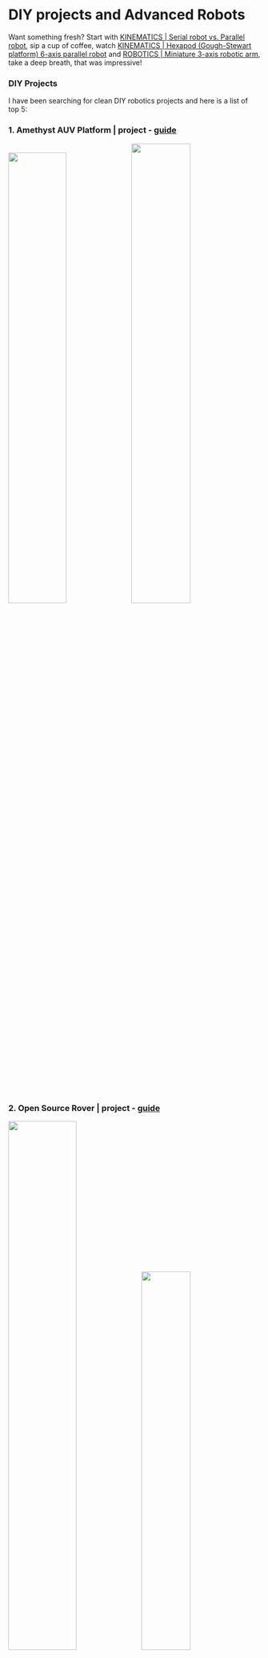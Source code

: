 # DIY projects and Advanced Robots

Want something fresh? Start with [KINEMATICS | Serial robot vs. Parallel robot](https://youtu.be/3fbmguBgVPA), sip a cup of coffee, watch [KINEMATICS | Hexapod (Gough-Stewart platform) 6-axis parallel robot](https://youtu.be/xiECumcaEx0) and [ROBOTICS | Miniature 3-axis robotic arm](https://youtu.be/yhdL4jz74WM), take a deep breath, that was impressive!

### DIY Projects
I have been searching for clean DIY robotics projects and here is a list of top 5:

### 1. Amethyst AUV Platform | project - [guide](https://beobachtung3d.com/projects/amethyst)

<img src="img/sub.jpg" width=48%><a> </a><img src="img/sub2.jpg" width=48.5%>

### 2. Open Source Rover | project - [guide](https://github.com/jakkra/Mars-Rover)
<img src="img/rover.webp" width=52%><a> </a><img src="img/rover2.jpg" width=44%>

### 3. Robotic Arm | project - [guide](https://github.com/peng-zhihui/Dummy-Robot), [video](https://youtu.be/F29vrvUwqS4)
<img src="img/dof.jpg" width=48%><a> </a><img src="img/dof2.png" width=48%>

### 4. Modular Rocket | project - [guide](https://bps.space/), @[BPS Space](https://www.youtube.com/@BPSspace), @[Lafayette Systems](https://www.youtube.com/@LafayetteSystems).
<img src="img/ro.jpeg" width=64%><a> </a><img src="img/ro2.avif" width=32%>

### 5. MorpHex MKII | project - [guide](http://zentasrobots.com/robot-projects/morphex-mkii/) | [video](https://youtu.be/yn3FWb-vQQ4)
<img src="img/m1.jpg" width=48%><a> </a><img src="img/m2.jpg" width=48%>

#### [Deep Robotics](https://www.youtube.com/@deeprobotics8601/videos), [Hexapod v2.1](https://youtu.be/To2Y6Mhu-CE?si=I9zZMNKVTwplLBWx), [Rocket guidance and flight trajectory control](https://youtu.be/4xEx2EQIPD4?si=GUrs2l8139btoGnk), [로봇 복싱](https://youtu.be/wthjhzUzqRo?si=_FdlQXvVRYrXG48T), [Testing Out JPL’s New Snake Robot](https://youtu.be/ifCIDT4X9AM?si=lzaokjMIIt9V4sf6), [MX-Phoenix fast walking among people](https://youtu.be/mcw_0cIyr9Y?si=WYGC7degO_f0HiJQ), [Festo BionicSwift 2021](https://youtu.be/hUE8o056Cpc?si=_N_fhnteQ06q4BP-), [Orwell the Hexapod Robot](https://youtu.be/IAX3vwjZ4m4?si=2yLEiSOVdAsnoPI6), [Open Source Motion Capture for Autonomous Drones](https://youtu.be/0ql20JKrscQ?si=CX2fn0w0DLLOXuXH), [Building the MOST MANEUVERABLE submarine](https://youtu.be/ol0xvj7TAeM?si=Yn6qIoy_lHij0qWu), [Robotic arm controlled with three axis joystick](https://youtu.be/JDUm7V1Xa9s?si=pJvnwIf_anVl-k_J), [Building a rocket bird (ornithopter)](https://youtu.be/angnUj0-yhQ?si=5GU7BRpMTntdSXGV), [Fourier’s GR-1 Humanoids](https://youtu.be/jLwhKJ1uqb0?si=mgOetZwYuhgSLqZY), [LimX Dynamics’ Biped Robot](https://youtu.be/UpNid_rWDnI?si=2JVc9MZHKOHSPWo3), [AMBIDEX: 혁신적 매커니즘의 양팔 로봇](https://youtu.be/3LvZyOY6vVk?si=aUQzFbEGNNUeIX-g), [Disney : Droids in Training](https://youtu.be/qNfRgZMWyCI?si=e6gCBcMd-fghG8T9), [I built a rover using a Raspberry Pi & Arduino](https://youtu.be/IoCaTgmUSvc?si=scw2Kbb-4KoZGsjM), [A ROS2 Self Balancing Robot](https://youtu.be/ZrFPCvi1gjE?si=OFpWufCM7eUJOYvk), [Caterpillar type robot SLAM Navigation test - 무한궤도 타입 로봇 성능테스트](https://youtu.be/SklJSdrUJdI?si=CZwSBpLFZy37Mw_7), [hinotori™ Robotic Assisted Surgery System](https://youtu.be/XVNb1KbkJOU?si=rQwOCIO1zITgewI7), [I Built a Robot Dog and Made it Dance](https://youtu.be/VhUvoV5XyRg?si=h_c6dAP6BFhL666x), [I Built an Arduino Powered Hexapod from Scratch](https://youtu.be/u-U2VmCW-e8?si=yDvryQittQYZ7EG3), [Open Source Motion Capture for Autonomous Drones](https://youtu.be/0ql20JKrscQ?si=snPrcg94jpFSSKr2), [ESP32 based omnidirectional robots w/ camera](https://youtu.be/OIdMkZyhx7E?si=22pEj9o_8WDlK-ex), [Building a Companion Robot with Raspberry Pi and Arduino](https://youtu.be/Nqp4vuDWgpw?si=FmaQMUanlGVTKbSI), [Building a DIY REAPER Drone...](https://youtu.be/X-Q08HQq7fM?si=mNRcoJ-GLFOAG_o_), [Affordable DIY Robot Arm](https://youtu.be/KQ0SGzuE_xo?si=Ejl-n00F0RvKOLix), [How to build an Autonomous UAV for Long Range FPV & Autonomous Missions](https://youtu.be/nn87IyFPEy4?si=1dQ-2hPI2ITynTuP), [We could build this huge Space Station in 6 months](https://youtu.be/s-XlWP4Q4Ds?si=jeCWXUCWQ5ye426i), [Avular Origin One](https://youtu.be/T80Eel88N7E?si=mtxxIQsjQGvDJVPw), [I built a rover using a Raspberry Pi & Arduino](https://youtu.be/IoCaTgmUSvc?si=V-M-SjkHjyNDteb2), [I built a flying car! (eVTOL)](https://youtu.be/y3lqXjbzbp8?si=TO0x3yj3j1X715ot), [Advancing Humanoid Robot Development](https://youtu.be/Bhg3uOx9ZPw?si=MtHX7bqbnLe5c-d1), [V1 Introduction To KT2](https://youtu.be/-jo0ZcBD9yA?si=3sFwP03NNWb9zO1T).

## Advaned Robotics hardware :

### BRUCE (Bipedal Robot Unit with Compliance Enhanced)
<img src="img/bruce.jpg" width=100%>

[BRUCE](https://www.westwoodrobotics.io/bruce/) (Bipedal Robot Unit with Compliance Enhanced) is a kid-size humanoid robot open-platform for robotics research and education, originally developed at RoMeLa in joint effort with Westwood Robotics.

### Dingo Quadruped | [web](https://github.com/Yerbert/DingoQuadruped) : [[video](https://youtu.be/8KntOIgzUjY?si=x8aR25hHUyAICFm_)]

<img src="img/dingo.jpg" width=61.5%><a> </a><img src="img/dingo_flow.png" width=33.5%>

### OpenSource Hardware Project : [OpenHand](https://www.eng.yale.edu/grablab/openhand/)

<img src="img/openhand.png" width=31.5%><a> </a><img src="img/openhand3.png" width=27.5%><a> </a><img src="img/openhand2.png" width=36.5%>

### Underwater / Marine Robotics 

#### [BlueROV2](https://bluerobotics.com/store/rov/bluerov2/) | [Naticus Robotics](https://nauticusrobotics.com/) : [Aquanaut](https://nauticusrobotics.com/aquanaut/) and [Hydronaut](https://nauticusrobotics.com/hydronaut/)

<img src="img/blue.jpg" width=15.5%><a> </a><img src="img/blue2.jpg" width=15.5%><a> </a><img src="img/aqua.gif" width=32.5%><a> </a><img src="img/hydro.gif" width=32.5%>


### Robotic Arms, Grippers and Advanced Robotic Manipulator

#### order : [TM Robot](https://www.tm-robot.com/en/#), [mycobot](https://shop.elephantrobotics.com/en-de/collections/mycobot), [robotshop](https://www.robotshop.com/collections/robotic-arms), [mybotshop](https://www.mybotshop.de/Robot-arms), [denso](https://www.densorobotics-europe.com/), [KUKA](https://www.kuka.com/), [reachrobotics](https://reachrobotics.com/), [dfrobot](https://www.dfrobot.com/)


<img src="img/ro.webp" width=49%><a> </a><img src="img/reachalpha.png" width=50%>

## Cutting Edge Robotics :

[ [Ameca facial motion capture](https://youtu.be/3OHILYjsW7c), [Boston Dynamics](https://youtu.be/fn3KWM1kuAw), [Robo Threads](https://youtu.be/INSyV4dgqu8), [Festo - Bionic Robotics](https://youtu.be/_qRGIRvr06w), [Deep Sea Soft Robotics](https://youtu.be/shr6sJy_29E), [OceanOneK](https://youtu.be/h2CLLBUpPZg), [Snake Robots](https://youtu.be/FWr-MvOOOYU), [Soft Robotic Fish](https://youtu.be/JPabeUxSfAw), [Xenobot 2.0](https://youtu.be/JPFRUZGqUFA), [MIT slime robot](https://youtu.be/VmV3m0QqNOY), [Search for Life: NASA JPL Explores Martian-Like Caves](https://youtu.be/qTW-dbZr4U8), [Drone reaches TRANSONIC prop tip SPEED](https://youtu.be/LbYEzEWvjr8), [ANYbotics](https://www.youtube.com/@ANYbotics), [Robot Animals](https://youtu.be/pd6HNSh0TJw), [Spot Levels Up | Boston Dynamics](https://youtu.be/qgHeCfMa39E), [Meet Alter 3, the singing and conducting humanoid robot!](https://youtu.be/LzDcIPipsT4?si=AylyoxQd6OLzgRS3), [MIT CSAIL Office Hours Episode 1: Robotics](https://youtu.be/l5o_edsg_nU?si=_u8_5sXS_p5wCCXb), [Assembler robots could eventually build almost anything](https://youtu.be/G94FDMGLwCc?si=sBCQ_KCqog87Z_Sm), [Robo-gripper grasps by reflex](https://youtu.be/XxDi-HEpXn4?si=_w4TGnfRkn-2PpzL), [The bio-inspired 'transformer' that crawls, rolls and flies](https://youtu.be/S4eQXXxUnNE?si=qAvabiZG2n-X6L1Y), [New 3D printer makes multi-material robots](https://youtu.be/2WL4b03Tfjg?si=4H4BCpz12QWQxylo), [Foundations of Spatial Perception for Robotics](https://youtu.be/AEaBq2-FeY0?si=pLZxHy3PY9aEFMGn), [A Look Into the Future of Robotics at MIT CSAIL | Strictly Robots](https://youtu.be/HmNxzg2_cso?si=vOPYQfA1bP4rtRPI), [Oxford DRSG](https://www.youtube.com/@OxfordDynamicRobotSystemsGroup/videos) ]

## Sophia and Ameca

Sophia the robot @/[SophiatheRobot](https://www.youtube.com/@SophiatheRobot) | [Ameca](https://youtu.be/CDBWud9Uc7w?si=qOXoFX2QiJSzRlIw), [Ameca Facial Expressions](https://youtu.be/lHk7gspkj0I?si=T-fLyahmuHVcGmqE)

<img src="img/sophia.jpg" width=32%> <img src="img/ameca.jpg" width=29%> <img src="img/sophia.png" width=33%>

TESLA : [ [Optimus - Gen 2](https://youtu.be/cpraXaw7dyc?si=JjF_l5kGeI-npgzQ), [Tesla Bot Update](https://youtu.be/XiQkeWOFwmk?si=L9JDYPl41jj8-wFN) ]

<img src="img/tesla.jpg" width=51%> <img src="img/tesla2.webp" width=45%>

<table style="width:100%" > 
<tr>
<th>Spot Enterprise Package<br /> <img src="img/spot2.jpg" height=140px><a href="https://www.generationrobots.com/en/403823-spot-enterprise-package.html#/202-charging_dock-without_charging_dock">buy</a></th>
<th>Payload: Boston Dynamics Spot Arm<br /> <img src="img/spot_ar.jpg" height=140px>
 <a href="https://www.generationrobots.com/en/403824-payload-boston-dynamics-spot-arm.html">buy</a></th>
<th>Boston Dynamics Spot Dock<br /> <img src="img/spot_dock.jpg" height=140px> <a href="https://www.generationrobots.com/en/403767-boston-dynamics-spot-dock.html">buy</a></th>
<th>Additional Spot Battery<br /> <img src="img/spot_bat.jpg" height=140px><a href="https://www.generationrobots.com/en/403766-additional-spot-battery.html">buy</a></th>
<th>Payload: Boston Dynamics Spot CAM+IR (Thermal)<br /> <img src="img/spot_ca.jpg" height=140px><a href="https://www.generationrobots.com/en/403884-payload-boston-dynamics-spot-camir-thermal.html">buy</a></th>
</tr>


<tr>
<th>B1 Quadruped Robot Dog<br /> <img src="img/b1-.jpg" height=140px><a href="https://www.generationrobots.com/en/404030-b1-quadruped-robot-dog.html">buy</a></th>
<th>Aliengo quadruped robot<br /> <img src="img/al.jpg" height=140px>
 <a href="https://www.generationrobots.com/en/403913-aliengo-robot-dog-quadruped-robot.html#/287-version-basic">buy</a></th>
<th>TurtleBot3 Burger Mobile Robot<br /> <img src="img/tu.jpg" height=140px> <a href="https://www.generationrobots.com/en/402707-turtlebot3-burger-mobile-robot.html#/242-type_de_kit-with_raspberry_pi_4_2gb">buy</a></th>
<th>LIMO Open-Source Mobile Robot (ROS compatible)<br /> <img src="img/li.jpg" height=140px><a href="https://www.generationrobots.com/en/403880-limo-open-source-mobile-robot-ros-compatible.html#/249-type_de_kit-limo_standard_version">buy</a></th>
<th>Leo Rover Mobile Robot (without arm)<br /> <img src="img/ros.jpg" height=140px><a href="https://www.generationrobots.com/en/403285-turtle-rover-mobile-robot.html">buy</a></th>
</tr>

<tr>
<th>Kilobot robot (swarm robot)<br /> <img src="img/kilo.jpg" height=140px><a href="https://www.generationrobots.com/en/401427-kilobot-robot-pack-of-10-k-team.html">buy</a></th>
<th>e-puck2 (swarm robot)<br /> <img src="img/e-puck2.jpg" height=140px>
 <a href="https://www.generationrobots.com/en/403090-e-puck2.html">buy</a></th>
<th>Programmable Humanoid Robot NAO V6<br /> <img src="img/nao.jpg" height=140px> <a href="https://www.generationrobots.com/en/403100-programmable-humanoid-robot-nao-v6.html">buy</a></th>
<th>7-axis Franka Research 3 Robotic Arm + FCI licence<br /> <img src="img/7axis.jpg" height=140px><a href="https://www.generationrobots.com/en/403992-7-axis-franka-research-3-robotic-arm-fci-licence.html">buy</a></th>
<th>Doosan M1013 Robotic Arm<br /> <img src="img/doo.png" height=140px><a href="https://www.generationrobots.com/en/403413-doosan-m1013-robotic-arm.html">buy</a></th>
</tr>



</table>

resources - [grablab opensource hardware](https://www.eng.yale.edu/grablab/openrobothardware.html), @github/[awesome-robotics](https://github.com/mjyc/awesome-robotics-projects); articles - [Design and driving model for the quadruped robot: An elucidating draft](https://journals.sagepub.com/doi/10.1177/16878140211009035)